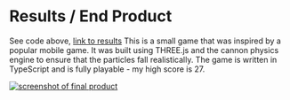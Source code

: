 # Results / End Product
See code above, [link to results](https://silly-torvalds-4e6a47.netlify.app/)
This is a small game that was inspired by a popular mobile game. It was built using THREE.js and the cannon physics engine to ensure that the particles fall realistically. The game is written in TypeScript and is fully playable - my high score is 27.

[![screenshot of final product](https://lh3.googleusercontent.com/u/0/drive-viewer/AFDK6gM2D6DTX9LsaPoIJcxmJPhUpk0oqtBjSAm_pbz_9v19bxJP0htOLURcr7Lb9JoFz7imPY0umPotMaA2_blBC43ZGJ9R=w2880-h1642)](https://silly-torvalds-4e6a47.netlify.app/)
